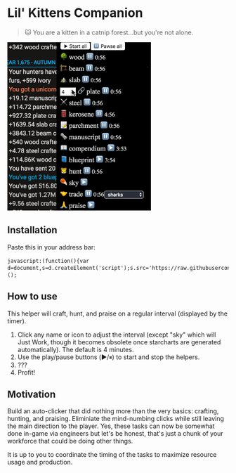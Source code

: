 # Lil' Kittens Companion

> 🐱 You are a kitten in a catnip forest...but you're not alone.

![Companion in Action](lil-kittens.gif)

## Installation
Paste this in your address bar:
```
javascript:(function(){var d=document,s=d.createElement('script');s.src='https://raw.githubusercontent.com/MarkLeMerise/LilKittenCompanion/master/index.js';d.body.appendChild(s);})();
```

## How to use
This helper will craft, hunt, and praise on a regular interval (displayed by the timer).

1. Click any name or icon to adjust the interval (except "sky" which will Just Work, though it becomes obsolete once starcharts are generated automatically). The default is 4 minutes.
1. Use the play/pause buttons (▶️/⏸) to start and stop the helpers.
1. ???
1. Profit!

## Motivation
Build an auto-clicker that did nothing more than the very basics: crafting, hunting, and praising. Eliminiate the mind-numbing clicks while still leaving the main direction to the player. Yes, these tasks can now be somewhat done in-game via engineers but let's be honest, that's just a chunk of your workforce that could be doing other things.

It is up to you to coordinate the timing of the tasks to maximize resource usage and production.